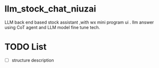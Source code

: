 # llm_stock_chat_niuzai
LLM back end based stock assistant ,with wx mini program ui .  llm answer using CoT agent and LLM model fine tune tech. 

# TODO List 
- [ ] structure description 